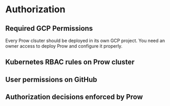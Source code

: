 # Authorization

## Required GCP Permissions

Every Prow clsuter should be deployed in its own GCP project. You need an owner access to deploy Prow and configure it properly.

## Kubernetes RBAC rules on Prow cluster

## User permissions on GitHub

## Authorization decisions enforced by Prow